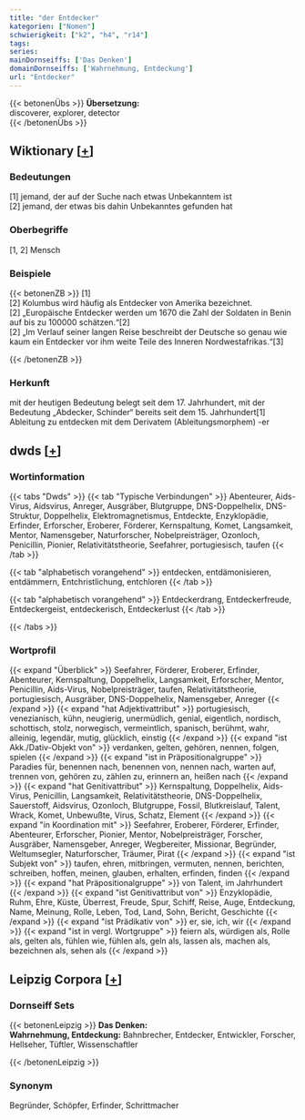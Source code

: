 ```yaml
---
title: "der Entdecker"
kategorien: ["Nomen"]
schwierigkeit: ["k2", "h4", "r14"]
tags:
series:
mainDornseiffs: ['Das Denken']
domainDornseiffs: ['Wahrnehmung, Entdeckung']
url: "Entdecker"
---
```


{{< betonenÜbs >}}
**Übersetzung:**  
discoverer, explorer, detector  
{{< /betonenÜbs >}}

## Wiktionary [[+](https://de.wiktionary.org/wiki/Entdecker)]

### Bedeutungen
[1] jemand, der auf der Suche nach etwas Unbekanntem ist  
[2] jemand, der etwas bis dahin Unbekanntes gefunden hat  

### Oberbegriffe
[1, 2] Mensch  

### Beispiele
{{< betonenZB >}}
[1]  
[2] Kolumbus wird häufig als Entdecker von Amerika bezeichnet.  
[2] „Europäische Entdecker werden um 1670 die Zahl der Soldaten in Benin auf bis zu 100000 schätzen.“[2]  
[2] „Im Verlauf seiner langen Reise beschreibt der Deutsche so genau wie kaum ein Entdecker vor ihm weite Teile des Inneren Nordwestafrikas.“[3]  

{{< /betonenZB >}}
### Herkunft
mit der heutigen Bedeutung belegt seit dem 17. Jahrhundert, mit der Bedeutung „Abdecker, Schinder“ bereits seit dem 15. Jahrhundert[1]  
Ableitung zu entdecken mit dem Derivatem (Ableitungsmorphem) -er  



## dwds [[+](https://www.dwds.de/wb/Entdecker)]

### Wortinformation
{{< tabs "Dwds" >}}
{{< tab "Typische Verbindungen" >}}
Abenteurer, Aids-Virus, Aidsvirus, Anreger, Ausgräber, Blutgruppe, DNS-Doppelhelix, DNS-Struktur, Doppelhelix, Elektromagnetismus, Entdeckte, Enzyklopädie, Erfinder, Erforscher, Eroberer, Förderer, Kernspaltung, Komet, Langsamkeit, Mentor, Namensgeber, Naturforscher, Nobelpreisträger, Ozonloch, Penicillin, Pionier, Relativitätstheorie, Seefahrer, portugiesisch, taufen
{{< /tab >}}

{{< tab "alphabetisch vorangehend" >}}
entdecken, entdämonisieren, entdämmern, Entchristlichung, entchloren
{{< /tab >}}

{{< tab "alphabetisch vorangehend" >}}
Entdeckerdrang, Entdeckerfreude, Entdeckergeist, entdeckerisch, Entdeckerlust
{{< /tab >}}

{{< /tabs >}}

### Wortprofil
{{< expand "Überblick" >}} Seefahrer, Förderer, Eroberer, Erfinder, Abenteurer, Kernspaltung, Doppelhelix, Langsamkeit, Erforscher, Mentor, Penicillin, Aids-Virus, Nobelpreisträger, taufen, Relativitätstheorie, portugiesisch, Ausgräber, DNS-Doppelhelix, Namensgeber, Anreger {{< /expand >}}
{{< expand "hat Adjektivattribut" >}} portugiesisch, venezianisch, kühn, neugierig, unermüdlich, genial, eigentlich, nordisch, schottisch, stolz, norwegisch, vermeintlich, spanisch, berühmt, wahr, alleinig, legendär, mutig, glücklich, einstig {{< /expand >}}
{{< expand "ist Akk./Dativ-Objekt von" >}} verdanken, gelten, gehören, nennen, folgen, spielen {{< /expand >}}
{{< expand "ist in Präpositionalgruppe" >}} Paradies für, benennen nach, benennen von, nennen nach, warten auf, trennen von, gehören zu, zählen zu, erinnern an, heißen nach {{< /expand >}}
{{< expand "hat Genitivattribut" >}} Kernspaltung, Doppelhelix, Aids-Virus, Penicillin, Langsamkeit, Relativitätstheorie, DNS-Doppelhelix, Sauerstoff, Aidsvirus, Ozonloch, Blutgruppe, Fossil, Blutkreislauf, Talent, Wrack, Komet, Unbewußte, Virus, Schatz, Element {{< /expand >}}
{{< expand "in Koordination mit" >}} Seefahrer, Eroberer, Förderer, Erfinder, Abenteurer, Erforscher, Pionier, Mentor, Nobelpreisträger, Forscher, Ausgräber, Namensgeber, Anreger, Wegbereiter, Missionar, Begründer, Weltumsegler, Naturforscher, Träumer, Pirat {{< /expand >}}
{{< expand "ist Subjekt von" >}} taufen, ehren, mitbringen, vermuten, nennen, berichten, schreiben, hoffen, meinen, glauben, erhalten, erfinden, finden {{< /expand >}}
{{< expand "hat Präpositionalgruppe" >}} von Talent, im Jahrhundert {{< /expand >}}
{{< expand "ist Genitivattribut von" >}} Enzyklopädie, Ruhm, Ehre, Küste, Überrest, Freude, Spur, Schiff, Reise, Auge, Entdeckung, Name, Meinung, Rolle, Leben, Tod, Land, Sohn, Bericht, Geschichte {{< /expand >}}
{{< expand "ist Prädikativ von" >}} er, sie, ich, wir {{< /expand >}}
{{< expand "ist in vergl. Wortgruppe" >}} feiern als, würdigen als, Rolle als, gelten als, fühlen wie, fühlen als, geln als, lassen als, machen als, bezeichnen als, sehen als {{< /expand >}}

## Leipzig Corpora [[+](https://corpora.uni-leipzig.de/en/res?word=Entdecker&corpusId=deu_newscrawl-public_2018)]

### Dornseiff Sets
{{< betonenLeipzig >}}
**Das Denken:**  
**Wahrnehmung, Entdeckung:** Bahnbrecher, Entdecker, Entwickler, Forscher, Hellseher, Tüftler, Wissenschaftler  

{{< /betonenLeipzig >}}

### Synonym
Begründer, Schöpfer, Erfinder, Schrittmacher

